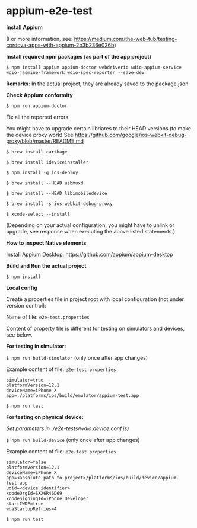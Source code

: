 # appium-e2e-test

**Install Appium**

(For more information, see: https://medium.com/the-web-tub/testing-cordova-apps-with-appium-2b3b236e026b)

**Install required npm packages (as part of the app project)**

```$ npm install appium appium-doctor webdriverio wdio-appium-service wdio-jasmine-framework wdio-spec-reporter --save-dev```

**Remarks**: In the actual project, they are already saved to the package.json

**Check Appium conformity**

```$ npm run appium-doctor```

Fix all the reported errors

You might have to upgrade certain libriares to their HEAD versions (to make the device proxy work)
See https://github.com/google/ios-webkit-debug-proxy/blob/master/README.md

```$ brew install carthage```

```$ brew install ideviceinstaller```

```$ npm install -g ios-deploy```

```$ brew install --HEAD usbmuxd```

```$ brew install --HEAD libimobiledevice```

```$ brew install -s ios-webkit-debug-proxy```

```$ xcode-select --install```

(Depending on your actual configuration, you might have to unlink or upgrade, see response when executing the above listed statements.)

**How to inspect Native elements**

Install Appium Desktop: https://github.com/appium/appium-desktop

**Build and Run the actual project**

```$ npm install```

**Local config**

Create a properties file in project root with local configuration (not under version control):

Name of file: ```e2e-test.properties```

Content of property file is different for testing on simulators and devices, see below.


**For testing in simulator:**

```$ npm run build-simulator``` (only once after app changes)

Example content of file: ```e2e-test.properties```

```
simulator=true
platformVersion=12.1
deviceName=iPhone X
app=./platforms/ios/build/emulator/appium-test.app
```

```$ npm run test```

**For testing on physical device:**

*Set parameters in ./e2e-tests/wdio.device.conf.js)*

```$ npm run build-device```  (only once after app changes)

Example content of file: ```e2e-test.properties```

```
simulator=false
platformVersion=12.1
deviceName=iPhone X
app=<absolute path to project>/platforms/ios/build/device/appium-test.app
udid=<device identifier>
xcodeOrgId=SXX6R46D69
xcodeSigningId=iPhone Developer
startIWDP=true
wdaStartupRetries=4
```


```$ npm run test```
